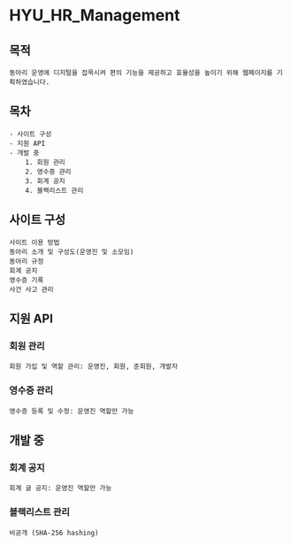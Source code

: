 # HYU_HR_Management

## 목적
    동아리 운영에 디지털을 접목시켜 편의 기능을 제공하고 효율성을 높이기 위해 웹페이지를 기획하였습니다.

## 목차
    - 사이트 구성
    - 지원 API
    - 개발 중
        1. 회원 관리
        2. 영수증 관리
        3. 회계 공지
        4. 블랙리스트 관리

## 사이트 구성
    사이트 이용 방법
    동아리 소개 및 구성도(운영진 및 소모임)
    동아리 규정
    회계 공지
    영수증 기록
    사건 사고 관리

## 지원 API
### 회원 관리
    회원 가입 및 역할 관리: 운영진, 회원, 준회원, 개발자

### 영수증 관리
    영수증 등록 및 수정: 운영진 역할만 가능

## 개발 중
### 회계 공지
    회계 글 공지: 운영진 역할만 가능


### 블랙리스트 관리
    비공개 (SHA-256 hashing)